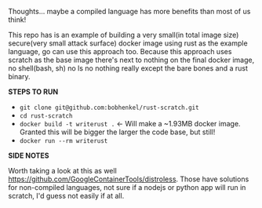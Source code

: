 Thoughts... maybe a compiled language has more benefits than most of us think!

This repo has is an example of building a very small(in total image size) secure(very small attack surface) docker image using rust as the example language, go can use this approach too.  Because this approach uses scratch as the base image there's next to nothing on the final docker image, no shell(bash, sh) no ls no nothing really except the bare bones and a rust binary.


**STEPS TO RUN**
* ```git clone git@github.com:bobhenkel/rust-scratch.git``` 
* ```cd rust-scratch```
* ```docker build -t writerust .``` <- Will make a ~1.93MB docker image.  Granted this will be bigger the larger the code base, but still!
* ```docker run --rm writerust```


**SIDE NOTES**

Worth taking a look at this as well https://github.com/GoogleContainerTools/distroless. Those have solutions for non-compiled languages, not sure if a nodejs or python app will run in scratch, I'd guess not easily if at all.
